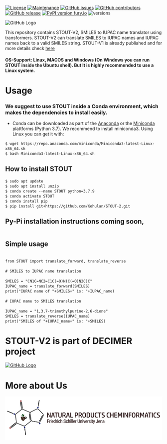 [![License](https://img.shields.io/badge/License-MIT%202.0-blue.svg)](https://opensource.org/licenses/MIt)
[![Maintenance](https://img.shields.io/badge/Maintained%3F-yes-blue.svg)](https://github.com/Kohulan/STOUT-2/graphs/commit-activity)
[![GitHub issues](https://img.shields.io/github/issues/Kohulan/STOUT-2.svg)](https://GitHub.com/Kohulan/STOUT-2/issues/)
[![GitHub contributors](https://img.shields.io/github/contributors/Kohulan/STOUT-2.svg)](https://GitHub.com/Kohulan/STOUT-2/graphs/contributors/)
[![GitHub release](https://img.shields.io/github/release/Kohulan/STOUT-2.svg)](https://GitHub.com/Kohulan/STOUT-2/releases/)
[![PyPI version fury.io](https://badge.fury.io/py/STOUT-2.svg)](https://pypi.python.org/pypi/STOUT-2/)
![versions](https://img.shields.io/pypi/pyversions/STOUT-2.svg)

![GitHub Logo](https://github.com/Kohulan/STOUT-2/blob/main/Stout-2.png?raw=true)

This repository contains STOUT-V2, SMILES to IUPAC name translator using transformers. STOUT-V2 can translate SMILES to IUPAC names and IUPAC names back to a valid SMILES string. STOUT-V1 is already publiahed and for more details check [here](https://github.com/Kohulan/Smiles-TO-iUpac-Translator)

#### OS-Support: Linux, MACOS and Windows (On Windows you can run STOUT inside the Ubuntu shell). But It is highly recommended to use a Linux system.

# Usage

### We suggest to use STOUT inside a Conda environment, which makes the dependencies to install easily.
- Conda can be downloaded as part of the [Anaconda](https://www.anaconda.com/) or the [Miniconda](https://conda.io/en/latest/miniconda.html) plattforms (Python 3.7). We recommend to install miniconda3. Using Linux you can get it with:
```shell
$ wget https://repo.anaconda.com/miniconda/Miniconda3-latest-Linux-x86_64.sh
$ bash Miniconda3-latest-Linux-x86_64.sh
```
## How to install STOUT

```shell
$ sudo apt update
$ sudo apt install unzip
$ conda create --name STOUT python=3.7.9
$ conda activate STOUT
$ conda install pip
$ pip install git+https://github.com/Kohulan/STOUT-2.git
```

## Py-Pi installation instructions coming soon,
```shell

```


## Simple usage
```python3

from STOUT import translate_forward, translate_reverse

# SMILES to IUPAC name translation

SMILES = "CN1C=NC2=C1C(=O)N(C(=O)N2C)C"
IUPAC_name = translate_forward(SMILES)
print("IUPAC name of "+SMILES+" is: "+IUPAC_name)

# IUPAC name to SMILES translation

IUPAC_name = "1,3,7-trimethylpurine-2,6-dione"
SMILES = translate_reverse(IUPAC_name)
print("SMILES of "+IUPAC_name+" is: "+SMILES)

```




# STOUT-V2 is part of DECIMER project
[![GitHub Logo](https://github.com/Kohulan/DECIMER-Image-to-SMILES/raw/master/assets/DECIMER.gif)](https://kohulan.github.io/Decimer-Official-Site/)

# More about Us

[![GitHub Logo](https://github.com/Kohulan/DECIMER-Image-to-SMILES/blob/master/assets/CheminfGit.png?raw=true)](https://cheminf.uni-jena.de)
